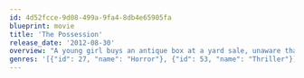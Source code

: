 ```yaml
---
id: 4d52fcce-9d08-499a-9fa4-8db4e65905fa
blueprint: movie
title: 'The Possession'
release_date: '2012-08-30'
overview: "A young girl buys an antique box at a yard sale, unaware that inside the collectible lives a malicious ancient spirit. The girl's father teams with his ex-wife to find a way to end the curse upon their child."
genres: '[{"id": 27, "name": "Horror"}, {"id": 53, "name": "Thriller"}]'
---
```

